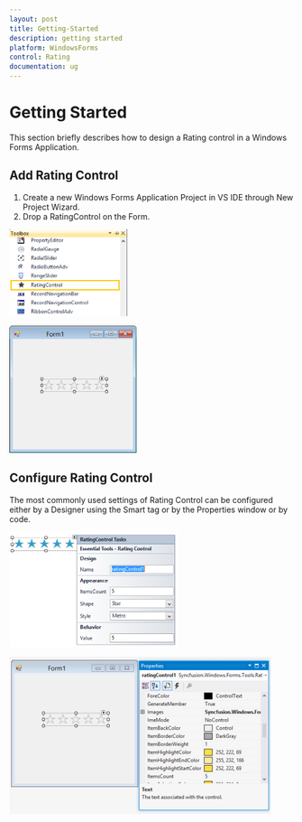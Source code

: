 ```yaml
---
layout: post
title: Getting-Started
description: getting started 
platform: WindowsForms
control: Rating  
documentation: ug
---
```


# Getting Started 

This section briefly describes how to design a Rating control in a Windows Forms Application.

## Add Rating Control

1. Create a new Windows Forms Application Project in VS IDE through New Project Wizard.
2. Drop a RatingControl on the Form.

![](Getting-Started_images/Getting-Started_img1.png)



![](Getting-Started_images/Getting-Started_img2.png)



## Configure Rating Control

The most commonly used settings of Rating Control can be configured either by a Designer using the Smart tag or by the Properties window or by code.

![](Getting-Started_images/Getting-Started_img3.png)



![](Getting-Started_images/Getting-Started_img4.png)



